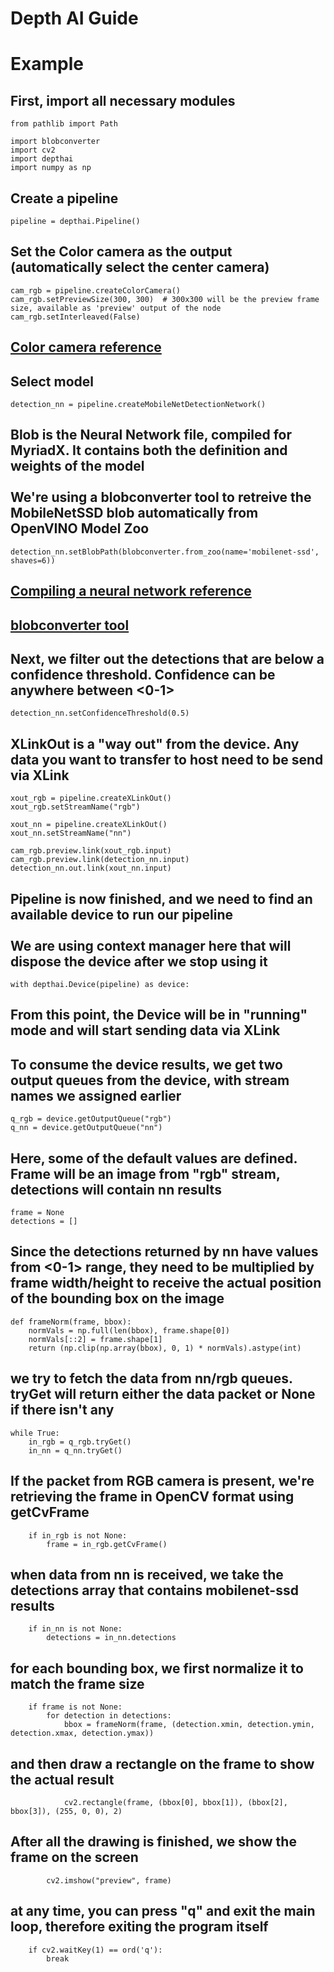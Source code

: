 # Depth AI Guide  

# Example

## First, import all necessary modules
```
from pathlib import Path

import blobconverter
import cv2
import depthai
import numpy as np
```
## Create a pipeline
```
pipeline = depthai.Pipeline()
```

## Set the Color camera as the output (automatically select the center camera)
```
cam_rgb = pipeline.createColorCamera()
cam_rgb.setPreviewSize(300, 300)  # 300x300 will be the preview frame size, available as 'preview' output of the node
cam_rgb.setInterleaved(False)
```
## [Color camera reference](https://docs.luxonis.com/software/depthai-components/nodes/color_camera/)

## Select model
```
detection_nn = pipeline.createMobileNetDetectionNetwork()
```

## Blob is the Neural Network file, compiled for MyriadX. It contains both the definition and weights of the model<br><br>We're using a blobconverter tool to retreive the MobileNetSSD blob automatically from OpenVINO Model Zoo

```
detection_nn.setBlobPath(blobconverter.from_zoo(name='mobilenet-ssd', shaves=6))
```
## [Compiling a neural network reference](https://docs.luxonis.com/software/ai-inference/conversion/)
## [blobconverter tool](https://github.com/luxonis/blobconverter/tree/master/cli)

## Next, we filter out the detections that are below a confidence threshold. Confidence can be anywhere between <0-1>
```
detection_nn.setConfidenceThreshold(0.5)
```

## XLinkOut is a "way out" from the device. Any data you want to transfer to host need to be send via XLink
```
xout_rgb = pipeline.createXLinkOut()
xout_rgb.setStreamName("rgb")

xout_nn = pipeline.createXLinkOut()
xout_nn.setStreamName("nn")

cam_rgb.preview.link(xout_rgb.input)
cam_rgb.preview.link(detection_nn.input)
detection_nn.out.link(xout_nn.input)
```

## Pipeline is now finished, and we need to find an available device to run our pipeline<br><br> We are using context manager here that will dispose the device after we stop using it
```
with depthai.Device(pipeline) as device:
```
## From this point, the Device will be in "running" mode and will start sending data via XLink

## To consume the device results, we get two output queues from the device, with stream names we assigned earlier
    q_rgb = device.getOutputQueue("rgb")
    q_nn = device.getOutputQueue("nn")
## Here, some of the default values are defined. Frame will be an image from "rgb" stream, detections will contain nn results
    frame = None
    detections = []

## Since the detections returned by nn have values from <0-1> range, they need to be multiplied by frame width/height to receive the actual position of the bounding box on the image
    def frameNorm(frame, bbox):
        normVals = np.full(len(bbox), frame.shape[0])
        normVals[::2] = frame.shape[1]
        return (np.clip(np.array(bbox), 0, 1) * normVals).astype(int)

## we try to fetch the data from nn/rgb queues. tryGet will return either the data packet or None if there isn't any
    while True:
        in_rgb = q_rgb.tryGet()
        in_nn = q_nn.tryGet()
## If the packet from RGB camera is present, we're retrieving the frame in OpenCV format using getCvFrame
        if in_rgb is not None:
            frame = in_rgb.getCvFrame()

## when data from nn is received, we take the detections array that contains mobilenet-ssd results
        if in_nn is not None:
            detections = in_nn.detections

## for each bounding box, we first normalize it to match the frame size
        if frame is not None:
            for detection in detections:
                bbox = frameNorm(frame, (detection.xmin, detection.ymin, detection.xmax, detection.ymax))
## and then draw a rectangle on the frame to show the actual result
                cv2.rectangle(frame, (bbox[0], bbox[1]), (bbox[2], bbox[3]), (255, 0, 0), 2)
## After all the drawing is finished, we show the frame on the screen
            cv2.imshow("preview", frame)

## at any time, you can press "q" and exit the main loop, therefore exiting the program itself
        if cv2.waitKey(1) == ord('q'):
            break





